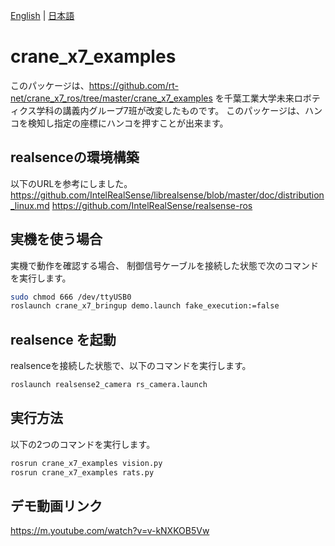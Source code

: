 [English](README.en.md) | [日本語](README.md)

# crane_x7_examples
このパッケージは、https://github.com/rt-net/crane_x7_ros/tree/master/crane_x7_examples を千葉工業大学未来ロボティクス学科の講義内グループ7班が改変したものです。
このパッケージは、ハンコを検知し指定の座標にハンコを押すことが出来ます。

## realsenceの環境構築

以下のURLを参考にしました。
https://github.com/IntelRealSense/librealsense/blob/master/doc/distribution_linux.md
https://github.com/IntelRealSense/realsense-ros


## 実機を使う場合

実機で動作を確認する場合、
制御信号ケーブルを接続した状態で次のコマンドを実行します。

```sh
sudo chmod 666 /dev/ttyUSB0
roslaunch crane_x7_bringup demo.launch fake_execution:=false
```

## realsence を起動

realsenceを接続した状態で、以下のコマンドを実行します。

```sh
roslaunch realsense2_camera rs_camera.launch
```

## 実行方法
以下の2つのコマンドを実行します。
```sh
rosrun crane_x7_examples vision.py
rosrun crane_x7_examples rats.py
```

## デモ動画リンク

https://m.youtube.com/watch?v=v-kNXKOB5Vw
